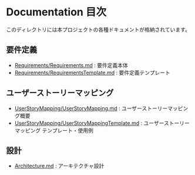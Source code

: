 # Documentation 目次

このディレクトリには本プロジェクトの各種ドキュメントが格納されています。

## 要件定義
- [Requirements/Requirements.md](Requirements/Requirements.md) : 要件定義本体
- [Requirements/RequirementsTemplate.md](Requirements/RequirementsTemplate.md) : 要件定義テンプレート

## ユーザーストーリーマッピング
- [UserStoryMapping/UserStoryMapping.md](UserStoryMapping/UserStoryMapping.md) : ユーザーストーリーマッピング概要
- [UserStoryMapping/UserStoryMappingTemplate.md](UserStoryMapping/UserStoryMappingTemplate.md) : ユーザーストーリーマッピング テンプレート・使用例

## 設計
- [Architecture.md](Architecture.md) : アーキテクチャ設計
